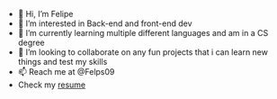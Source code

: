 - 👋 Hi, I’m Felipe
- 👀 I’m interested in Back-end and front-end dev
- 🌱 I’m currently learning multiple different languages and am in a CS degree
- 💞️ I’m looking to collaborate on any fun projects that i can learn new things and test my skills
- 📫 Reach me at @Felps09
- Check my [resume](https://felps09.github.io/Felipe-Resume)

<!---
Felps09/Felps09 is a ✨ special ✨ repository because its `README.md` (this file) appears on your GitHub profile.
You can click the Preview link to take a look at your changes.
--->
